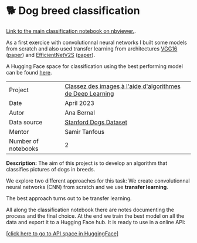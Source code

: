 # 🐕 Dog breed classification 

[Link to the main classification notebook on nbviewer.](https://nbviewer.org/github/ana-bernal/P6_img-classif/blob/main/02_classification.ipynb).

As a first exercice with convolutionnal neural networks I built some models from scratch and also used transfer learning from architectures [VGG16](https://keras.io/api/applications/vgg/#vgg16-function) ([paper](https://arxiv.org/abs/1409.1556)) and [EfficientNetV2S](https://keras.io/api/applications/efficientnet_v2/#efficientnetv2s-function) ([paper](https://arxiv.org/abs/2104.00298)).

A Hugging Face space for classification using the best performing model can be found [here](https://huggingface.co/spaces/ana-bernal/DogBreedClassification).

|   |   |
|---|---|
| Project  |    [Classez des images à l'aide d'algorithmes de Deep Learning](https://openclassrooms.com/fr/paths/148/projects/634/assignment)         |
| Date   |   April 2023   |
| Autor  | Ana Bernal                                                    |
| Data source | [Stanford Dogs Dataset](http://vision.stanford.edu/aditya86/ImageNetDogs/) |
| Mentor | Samir Tanfous | 
| Number of notebooks  | 2                                                   |

**Description:** The aim of this project is to develop an algorithm that classifies pictures of dogs in breeds.

We explore two different approaches for this task: We create convolutionnal neural networks (CNN) from scratch and we use **transfer learning**.

The best approach turns out to be transfer learning.

All along the classification notebook there are notes documenting the process and the final choice. At the end we train the best model on all the data and export it to a Hugging Face hub. It is ready to use in a online API:

[[click here to go to API space in HuggingFace]](https://huggingface.co/spaces/ana-bernal/DogBreedClassification)
